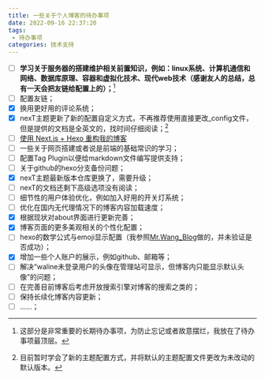 ```yaml
---
title: 一些关于个人博客的待办事项
date: 2022-09-16 22:37:20
tags: 
 - 待办事项
categories: 技术支持
---
```


- [ ] **学习关于服务器的搭建维护相关前置知识，例如：linux系统、计算机通信和网络、数据库原理、容器和虚拟化技术、现代web技术（感谢友人的总结，总有一天会把友链给配置上的）；**[^1]
- [ ] 配置友链；
- [x] 换用更好用的评论系统；<!--more-->
- [x] nexT主题更新了新的配置自定义方式，不再推荐使用直接更改_config文件，但是提供的文档是全英文的，找时间仔细阅读；[^2]
- [ ] [使用 Next.js + Hexo 重构我的博客](https://blog.skk.moe/post/use-nextjs-and-hexo-to-rebuild-my-blog/)
- [ ] 一些关于网页搭建或者说是前端的基础常识的学习；
- [ ] 配置Tag Plugin以便给markdown文件编写提供支持；
- [ ] 关于github的hexo分支备份问题；
- [x] nexT主题最新版本仓库更换了，需要升级；
- [ ] nexT的文档还剩下高级选项没有阅读；
- [ ] 细节性的用户体验优化，例如加入好用的开关灯系统；
- [ ] 优化在国内无代理情况下的博客内容加载速度；
- [x] 根据现状对about界面进行更新完善；
- [x] 博客页面的更多美观相关的个性化配置；
- [ ] hexo的数学公式与emoji显示配置（我参照[Mr.Wang_Blog](https://www.wangdanpeng.com/2022/02/09/20220209185324/)做的，并未验证是否成功）；
- [x] 增加一些个人账户的展示，例如github、邮箱等；
- [ ] 解决“waline未登录用户的头像在管理站可显示，但博客内只能显示默认头像”的问题；
- [ ] 在完善目前博客后考虑开放搜索引擎对博客的搜索之类的；
- [ ] 保持长续化博客内容更新；
- [ ] ……；

[^1]:这部分是非常重要的长期待办事项，为防止忘记或者故意摆烂，我放在了待办事项最顶层。
[^2]: 目前暂时学会了新的主题配置方式，并将默认的主题配置文件更改为未改动的默认版本。
